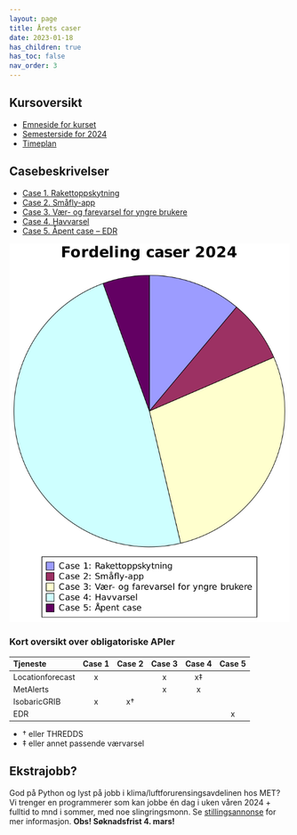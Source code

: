 ```yaml
---
layout: page
title: Årets caser
date: 2023-01-18
has_children: true
has_toc: false
nav_order: 3
---
```


## Kursoversikt

- [Emneside for kurset](https://www.uio.no/studier/emner/matnat/ifi/IN2000/)
- [Semesterside for 2024](https://www.uio.no/studier/emner/matnat/ifi/IN2000/v24/)
- [Timeplan](https://www.uio.no/studier/emner/matnat/ifi/IN2000/v24/timeplan/index.html)


## Casebeskrivelser

- [Case 1. Rakettoppskytning](./1-rakett)
- [Case 2. Småfly-app](./2-pilot)
- [Case 3. Vær- og farevarsel for yngre brukere](./3-yngre)
- [Case 4. Havvarsel](./4-havvarsel)
- [Case 5. Åpent case – EDR](./5-opencase)

![Fordeling caser](fordeling.svg)

### Kort oversikt over obligatoriske APIer

|Tjeneste|Case 1|Case 2|Case 3|Case 4|Case 5|
|:-------|:----:|:----:|:----:|:----:|:----:|
|Locationforecast|x| |x|x‡| |
|MetAlerts       | | |x|x| |
|IsobaricGRIB    |x|x†| | | |
|EDR             | | | | |x|

- † eller THREDDS
- ‡ eller annet passende værvarsel

## Ekstrajobb?

God på Python og lyst på jobb i klima/luftforurensingsavdelinen hos MET?
Vi trenger en programmerer som kan jobbe én dag i uken våren 2024 +
fulltid to mnd i sommer, med noe slingringsmonn. Se
[stillingsannonse](sommerjobb.pdf) for mer informasjon.
**Obs! Søknadsfrist 4. mars!**
